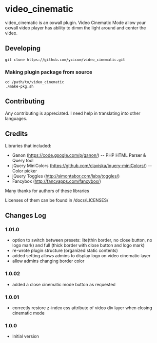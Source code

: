 video_cinematic
===============

video_cinematic is an oxwall plugin. Video Cinematic Mode allow your oxwall 
video player has ability to dimm the light around and center the video.

Developing
----------

    git clone https://github.com/ycicom/video_cinematic.git
    
### Making plugin package from source

    cd /path/to/video_cinematic
    ./make-pkg.sh

Contributing
------------

Any contributing is appreciated. I need help in translating into other languages.

Credits
-------

Libraries that included:

* Ganon  (https://code.google.com/p/ganon/) -- PHP HTML Parser & Query tool
* jQuery MiniColors (https://github.com/claviska/jquery-miniColors/) -- Color 
picker 
* jQuery Toggles (http://simontabor.com/labs/toggles/)
* Fancybox (http://fancyapps.com/fancybox/)

Many thanks for authors of these libraries

Licenses of them can be found in /docs/LICENSES/

Changes Log
-----------

### 1.01.0

*   option to switch between presets: lite(thin border, no close button, no logo
mark) and full (thick border with close button and logo mark)
*   re-wrote plugin structure (organized static contents)
*   added setting allows admins to display logo on video cinematic layer
*   allow admins changing border color

### 1.0.02

*   added a close cinematic mode button as requested

### 1.0.01

*   correctly restore z-index css attribute of video div layer when closing
cinematic mode

### 1.0.0

*   Initial version

